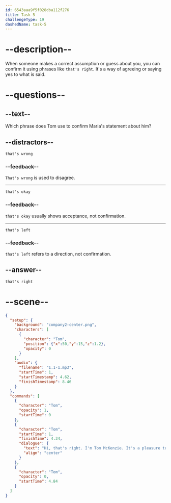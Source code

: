 ```yaml
---
id: 6543aaa9f5f028dba112f276
title: Task 5
challengeType: 19
dashedName: task-5
---
```


<!--
AUDIO REFERENCE:
Tom: Hi, that's right! I'm Tom McKenzie. It's a pleasure to meet you.
-->

# --description--

When someone makes a correct assumption or guess about you, you can confirm it using phrases like `that's right`. It's a way of agreeing or saying yes to what is said.

# --questions--

## --text--

Which phrase does Tom use to confirm Maria's statement about him?

## --distractors--

`that's wrong`

### --feedback--

`That's wrong` is used to disagree.

---

`that's okay`

### --feedback--

`that's okay` usually shows acceptance, not confirmation.

---

`that's left`

### --feedback--

`that's left` refers to a direction, not confirmation.

## --answer--

`that's right`

# --scene--

```json
{
  "setup": {
    "background": "company2-center.png",
    "characters": [
      {
        "character": "Tom",
        "position": {"x":50,"y":15,"z":1.2},
        "opacity": 0
      }
    ],
    "audio": {
      "filename": "1.1-1.mp3",
      "startTime": 1,
      "startTimestamp": 4.62,
      "finishTimestamp": 8.46
    }
  },
  "commands": [
    {
      "character": "Tom",
      "opacity": 1,
      "startTime": 0
    },
    {
      "character": "Tom",
      "startTime": 1,
      "finishTime": 4.34,
      "dialogue": {
        "text": "Hi, that's right. I'm Tom McKenzie. It's a pleasure to meet you.",
        "align": "center"
      }
    },
    {
      "character": "Tom",
      "opacity": 0,
      "startTime": 4.84
    }
  ]
}
```

